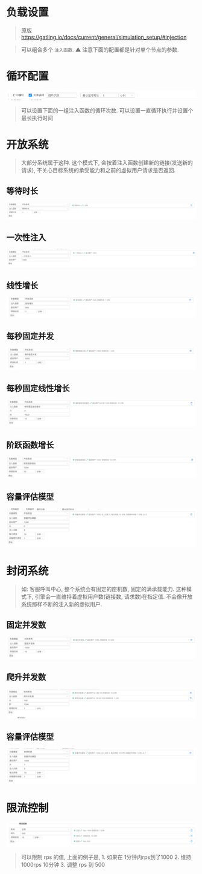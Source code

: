 # 负载设置

> 原版 https://gatling.io/docs/current/general/simulation_setup/#injection

> 可以组合多个 `注入函数`. ⚠️ 注意下面的配置都是针对单个节点的参数.

# 循环配置

![](./images/injections/loops.png)

> 可以设置下面的一组注入函数的循环次数. 可以设置一直循环执行并设置个最长执行时间

# 开放系统

> 大部分系统属于这种. 这个模式下, 会按着注入函数创建新的链接(发送新的请求), 不关心目标系统的承受能力和之前的虚拟用户请求是否返回.

## 等待时长

![](./images/injections/nothingFor.png)

## 一次性注入

![](./images/injections/atOnceUsers.png)

## 线性增长

![](./images/injections/rampUsers.png)

## 每秒固定并发

![](./images/injections/constantUsersPerSec.png)

## 每秒固定线性增长

![](./images/injections/rampUsersPerSec.png)

## 阶跃函数增长

![](./images/injections/heavisideUsers.png)

## 容量评估模型

![](./images/injections/incrementUsersPerSec.png)

# 封闭系统

> 如: 客服呼叫中心, 整个系统会有固定的座机数, 固定的满承载能力. 这种模式下, 引擎会一直维持着虚拟用户数(链接数, 请求数)在指定值. 不会像开放系统那样不断的注入新的虚拟用户.

## 固定并发数

![](./images/injections/constantConcurrentUsers.png)

## 爬升并发数

![](./images/injections/rampConcurrentUsers.png)

## 容量评估模型

![](./images/injections/incrementConcurrentUsers.png)


# 限流控制

![](./images/injections/throttle.png)

> 可以限制 rps 的值, 上面的例子是, 1. 如果在 1分钟内rps到了1000 2. 维持 1000rps 10分钟 3. 调整 rps 到 500
